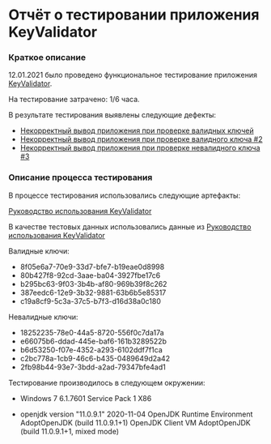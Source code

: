 # Отчёт о тестировании приложения KeyValidator
### Краткое описание

12.01.2021 было проведено функциональное тестирование приложения [KeyValidator](https://github.com/netology-code/javaqa-homeworks/blob/master/intro/artifacts/KeyValidator.class).

На тестирование затрачено: 1/6 часа.

В результате тестирования выявлены следующие дефекты:

* [Некорректный вывод приложения при проверке валидных ключей](https://github.com/EliseevG787/JAVAQA-1.1/issues/1)
* [Некорректный вывод приложения при проверке валидного ключа #2](https://github.com/EliseevG787/JAVAQA-1.1/issues/2)
* [Некорректный вывод приложения при проверке невалидного ключа #3](https://github.com/EliseevG787/JAVAQA-1.1/issues/3)

### Описание процесса тестирования

В процессе тестирования использовались следующие артефакты:

[Руководство использования KeyValidator](https://github.com/netology-code/javaqa-homeworks/blob/master/intro/user-manual.md)

В качестве тестовых данных использовались данные из [Руководство использования KeyValidator](https://github.com/netology-code/javaqa-homeworks/blob/master/intro/user-manual.md)

Валидные ключи:

* 8f05e6a7-70e9-33d7-bfe7-b19eae0d8998
* 80b427f8-92cd-3aae-ba04-3927fbe17c6
* b295bc63-9f03-3b4b-af80-969b39f8c262
* 387eedc6-12e9-3b32-9881-63b6b5e85317
* c19a8cf9-5c3a-37c5-b7f3-d16d38a0c180

Невалидные ключи:

* 18252235-78e0-44a5-8720-556f0c7da17a
* e66075b6-ddad-445e-baf6-161b3289522b
* b6d53250-f07e-4352-a293-6102ddf7f1ca
* c2bc778a-1cb9-46c6-b435-0489649d2a42
* 2fb98b44-93e7-3bdd-a2ad-79347bfe4ad1

Тестирование производилось в следующем окружении:

* Windows 7 6.1.7601 Service Pack 1  X86

* openjdk version "11.0.9.1" 2020-11-04
OpenJDK Runtime Environment AdoptOpenJDK (build 11.0.9.1+1)
OpenJDK Client VM AdoptOpenJDK (build 11.0.9.1+1, mixed mode)
